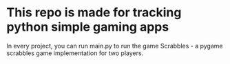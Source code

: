 # This repo is made for tracking python simple gaming apps
In every project, you can run main.py to run the game
Scrabbles - a pygame scrabbles game implementation for two players.
